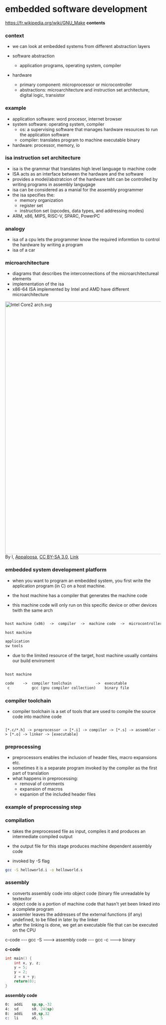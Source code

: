 # embedded software development
https://fr.wikipedia.org/wiki/GNU_Make
**contents**

### context

- we can look at embedded systems from different abstraction layers
- software abstraction
    - application programs, operating system, compiler

- hardware
    - primary component:  microprocessor or microcontroller
    - abstractions:  microarchitecture and instruction set architecture, digital logic, transistor

### example

- application software:  word procesor, internet browser
- system software:  operating system, compiler
    - os:  a supervising software that manages hardware resources to run the application software
    - compiler:  translates program to machine executable binary
- hardware:  processor, memory, io

### isa instruction set architecture

- isa is the grammar that translates high level language to machine code
- ISA acts as an interface between the hardware and the software
- provides a model/abstratcion of the hardware taht can be controlled by writing programs in assembly langugage
- isa can be considered as a manial for the assembly programmer
- the isa specifies the:
    - memory organization
    - register set
    - instruction set (opcodes, data types, and addressing modes)
- ARM, x86, MIPS, RISC-V, SPARC, PowerPC

### analogy

- isa of a cpu lets the programmer know the required informtion to control the hardware by writing a program
- isa of a car 

### microarchitecture

- diagrams that describes the interconnections of the microarchitectureal elements
- implementation of the isa
- x86-64 ISA implemented by Intel and AMD have different microarchitecture

<p><a href="https://commons.wikimedia.org/wiki/File:Intel_Core2_arch.svg#/media/File:Intel_Core2_arch.svg"><img src="https://upload.wikimedia.org/wikipedia/commons/6/60/Intel_Core2_arch.svg" alt="Intel Core2 arch.svg" height="818" width="652"></a><br>By I, <a href="//commons.wikimedia.org/wiki/User:Appaloosa" title="User:Appaloosa">Appaloosa</a>, <a href="http://creativecommons.org/licenses/by-sa/3.0/" title="Creative Commons Attribution-Share Alike 3.0">CC BY-SA 3.0</a>, <a href="https://commons.wikimedia.org/w/index.php?curid=2541872">Link</a></p>

### embedded system development platform

- when you want to program an embedded system, you first write the application program (in C) on a host machine.

- the host machine has a compiler that generates the machine code

- this machine code will only run on this specific device or other devices twith the same arch

```txt

host machine (x86)  ->  compiler  ->  machine code  ->  microcontroller (ARM)  ->  run

host machine

application
sw tools

```
- due to the limited resource of the target, host machine usually contains our build enviroment

```txt
    
host machine

code    ->  compiler toolchain           ->  executable
 c          gcc (gnu compiler collection)    binary file

```

### compiler toolchain

- compiler toolchain is a set of tools that are used to compile the source code into machine code

```

[*.c/*.h] -> preprocessor -> [*.i] -> compiler -> [*.s] -> assembler -> [*.o] -> linker -> [executable]

```

### preprocessing

- preprocessors enables the inclusion of header files, macro expansions etc.
- sometimes it is a separate program invoked by the compiler as the first part of translation
- what happens in preprocessing:
    - removal of comments
    - expansion of macros
    - expanion of the included header files

### example of preprocessing step

### compilation

- takes the preprocessed file as input, compiles it and produces an intermediate compiled output

- the output file for this stage produces machine dependent assembly code

- invoked by -S flag

```bash
gcc -S helloworld.i -o helloworld.s
```

### assembly

- converts assembly code into object code (binary file unreadable by textexitor
- object code is a portion of machine code that hasn't yet been linked into a complete program
- assemler leaves the addresses of the external functions (if any) undefined, to be filled in later by the linker
- after the linking is done, we get an executable file that can be executed on the CPU

c-code --- gcc -S ---> assembly code --- gcc -c ---> binary

**c-code**
```c
int main() {
    int x, y, z;
    y = 5;
    y = 2;
    z = x + y;
    return(0);
}
```

**assembly code**
```asm
0:  addi    sp,sp,-32
4:  sd      s0, 24(sp)
8:  addi    s0,sp,32
c:  li      a5, 5
```
